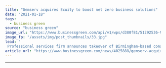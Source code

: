 ```yaml
---
title: "Gemserv acquires Ecuity to boost net zero business solutions"
date: "2021-01-18"
tags: 
  - business green
source: "business green"
image_url: "https://www.businessgreen.com/api/v1/wps/d380f81/51292536-9e72-480e-9711-8ea5292dd45a/7/Acquisition-handshake-over-desk-185x114.jpg"
image_fp: "/assets/img/post_thumbnails/33.jpg"
lead: "
 Professional services firm announces takeover of Birmingham-based consultancy for an undisclosed sum  ..."
article_url: "https://www.businessgreen.com/news/4025888/gemserv-acquires-ecuity-boost-net-zero-business-solutions"
---
```


---
